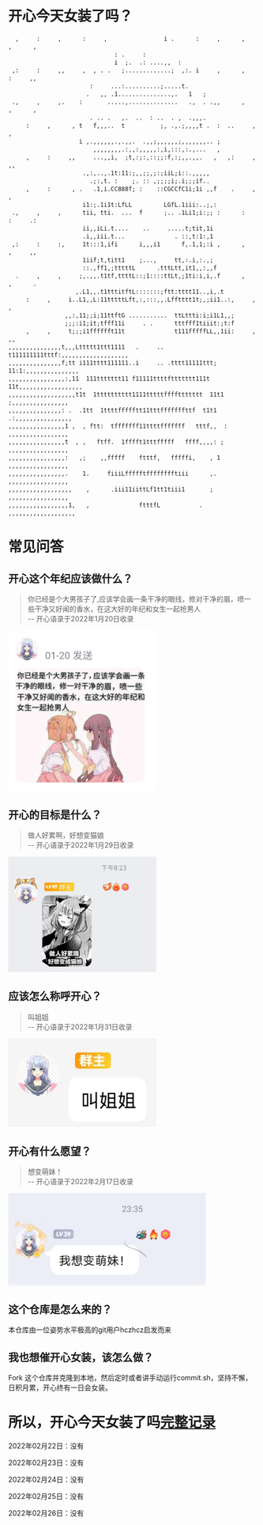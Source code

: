 # 开心今天女装了吗？
```                                                      
  ,     :     ,      :     ,                i .      :     ,      ,     ,      ,
                              : .     :                                         
                              i  ;.  .: ....,,  :                               
 ,:     :     ,,     ,  , . .   ;.............;  ,:. i     ,      ,     :     ,,
                       :     ...:..........;.....t.                             
                      .   ,, .1...............,.   1   ;                        
 .,     ,     ,.    :       .....,..............   .,  . .,,      ,     ,      ,
                       . .. .   ,.  ..  : ..  . ,  .,,,.                        
     :     ,      , t   f,,,..  t          ;, .,.;,,,,t .  :  ..     ,     ,    
                    i ,.,,,,,,.,.,,.  .,,;,,,,,,;,,,,,,,.. ;                    
                        ,,,,,,,,.:,,:,,,,,:,i,:::,:.,...   ,                    
     ,     :     ,,     ...,,i,  ;t,:;:,::;;:f,:;,,.,,.   ,   ,:     ,     ,,   
                     .,:,..,.1t:11:;,,;;,;:;iiL;i::.,,,,,                       
                       .;:,t. :    ;. :: ,;;;;i;.i;;;if..                       
     ,     :      , .   .1,i.CC888f; :    ::CGCCfC1i;1i ,,f    .     ,     ,    
                     i1:;.1i1t:LfLL         LGfL.1iii:..;,:                     
 .,     ,     ,      tii, tti.  ...  f      ;.. .1Li1;i:;; :      :     :     .:
                     ii,,iLi.t....    ..     .....t;tit,1i                      
                     .i,,iii.t...              . ::,t:1:,1                      
 ,:     :     :,     1t:::1,ifi      i,,,i1      f,.1,1;:i ,      ,     ,     ,,
                     1iif;t,titt1    ;...,     tt,:.i,:.,;                      
                     ::.,ff1,;tttttL      .tttLtt,it1,,:,,f                     
  .     ,     ,     ;,.,,.t1tf,ttttL::;1::::ttLt,;1ti:i,i,.f      ,     ,      .
                   ,.L1,,.t1tttitftL:::::::;ftt:tttt11..,i,.t                   
     :     ,     i..L1,,L:11tttttLft,:,:::,,.Lfftttt1t;,;ii1..:,     ,     ,    
                ,,:,11;;i;11ttftG ...........  ttLttti:i;i1L1,,;                
                ;;;:i1;it;tfff11i     . .      tttfff1tiiit:;t:f                
     ,     ,     t;;;i1fffffft11t              t111fffffLL,,1ii:     ,     ,,   
,,,,,,,,,,,,,,,t,,,Lttttt1ttt1111   .     ..  t111111111tttf:,,,,,,,,,,,,,,,,,,,
,,,,,,,,,,,,,,,f;tt i111tttt111111..i     .. .tttt11111ttt; 11:1:,,,,,,,,,,,,,,,
,,,,,,,,,,,,,,,,:,11  111ttttttt11 f11111ttttfttttttt111t  11t,,,,,,,,,,,,,,,,,,
,,,,,,,,,,,,,,,,,,,t1t  1tttttttttt1111tttttffffttttttt  11t1  ;,,,,,,,,,,,,,,,,
,,,,,,,,,,,,,,,: .  .1tt  1ttttffffftt11tttfffffffttf  t1t1   .:,,,,,,,,,,,,,,,,
,,,,,,,,,,,,,,,,1 ,  , ftt:  tfffffff11ttttfffffff   tttf,,  : ,,,,,,,,,,,,,,,,,
,,,,,,,,,,,,,,,,t  , ,   ftff.  1fffft1tttfffff   ffff,,,,: ;  ,,,,,,,,,,,,,,,,,
,,,,,,,,,,,,,,,,:   ,;    ,,fffff    ftttf,   fffffi,    , 1   ,,,,,,,,,,,,,,,,,
,,,,,,,,,,,,,,,,.    1.     fiiiLffffftfffffffftiii      ,.    ,,,,,,,,,,,,,,,,,
,,,,,,,,,,,,,,,,,,    ,      .iii11iittLf1tt1tiii1       ;     ,,,,,,,,,,,,,,,,,
,,,,,,,,,,,,,,,,,1,   ,              ftttfL           .      ,,,,,,,,,,,,,,,,,,,
```
# 常见问答
## 开心这个年纪应该做什么？
>你已经是个大男孩子了,应该学会画一条干净的眼线，修对干净的眉，喷一些干净又好闻的香水，在这大好的年纪和女生一起抢男人  
>-- 开心语录于2022年1月20日收录

<img src="images/steal_boyfriend.jpg" width="300px" />

## 开心的目标是什么？
>做人好累啊，好想变猫娘  
>-- 开心语录于2022年1月29日收录

<img src="images/become_a_catgirl.jpg" width="300px" />

## 应该怎么称呼开心？
>叫姐姐  
>-- 开心语录于2022年1月31日收录

<img src="images/call_me_sister.jpg" width="300px" />

## 开心有什么愿望？
>想变萌妹！  
>-- 开心语录于2022年2月17日收录

<img src="images/become_a_cute_girl.jpg" width="400px" />

## 这个仓库是怎么来的？
本仓库由一位姿势水平极高的git用户hczhcz启发而来

## 我也想催开心女装，该怎么做？
Fork 这个仓库并克隆到本地，然后定时或者讲手动运行commit.sh，坚持不懈，日积月累，开心终有一日会女装。  


# 所以，开心今天女装了吗[完整记录](./data.md)

2022年02月22日：没有

2022年02月23日：没有

2022年02月24日：没有

2022年02月25日：没有

2022年02月26日：没有

